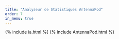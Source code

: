 ```yaml
---
title: "Analyseur de Statistiques AntennaPod"
order: 7
in_menu: true
---
```

{% include ia.html %} 
{% include AntennaPod.html %} 